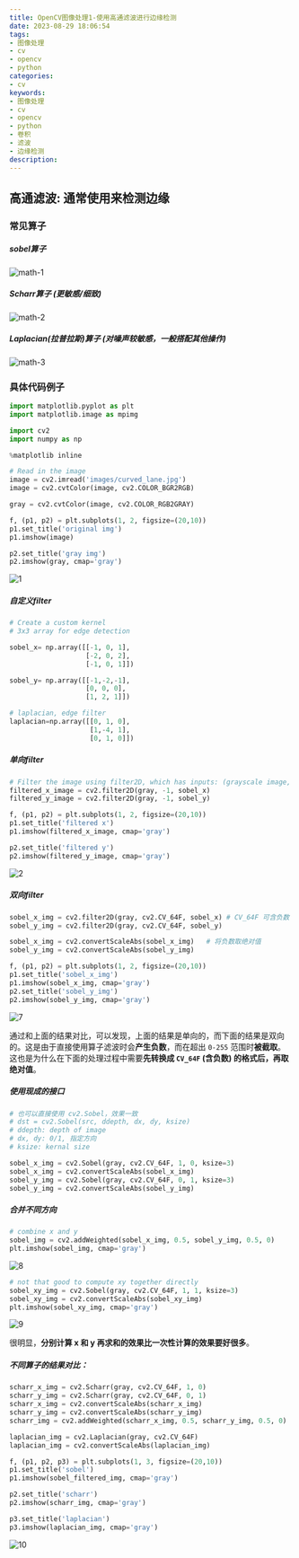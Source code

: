 ```yaml
---
title: OpenCV图像处理1-使用高通滤波进行边缘检测
date: 2023-08-29 18:06:54
tags: 
- 图像处理
- cv
- opencv
- python
categories:
- cv
keywords:
- 图像处理
- cv
- opencv
- python
- 卷积
- 滤波
- 边缘检测
description:
---
```






## 高通滤波: 通常使用来检测边缘


### 常见算子

##### sobel算子

![math-1](image-processing-high-pass-filter/math-1.png)

##### Scharr算子 (更敏感/细致)

![math-2](image-processing-high-pass-filter/math-2.png)

##### Laplacian(拉普拉斯)算子 (对噪声较敏感，一般搭配其他操作)

![math-3](image-processing-high-pass-filter/math-3.png)



### 具体代码例子


```python
import matplotlib.pyplot as plt
import matplotlib.image as mpimg

import cv2
import numpy as np

%matplotlib inline

# Read in the image
image = cv2.imread('images/curved_lane.jpg')
image = cv2.cvtColor(image, cv2.COLOR_BGR2RGB)

gray = cv2.cvtColor(image, cv2.COLOR_RGB2GRAY)

f, (p1, p2) = plt.subplots(1, 2, figsize=(20,10))
p1.set_title('original img')
p1.imshow(image)

p2.set_title('gray img')
p2.imshow(gray, cmap='gray')
```

![1](image-processing-high-pass-filter/1.png)


##### 自定义filter

```python
# Create a custom kernel
# 3x3 array for edge detection

sobel_x= np.array([[-1, 0, 1],
                   [-2, 0, 2],
                   [-1, 0, 1]])

sobel_y= np.array([[-1,-2,-1],
                   [0, 0, 0],
                   [1, 2, 1]])

# laplacian, edge filter
laplacian=np.array([[0, 1, 0],
                    [1,-4, 1],
                    [0, 1, 0]])
```



##### 单向filter

```python
# Filter the image using filter2D, which has inputs: (grayscale image, bit-depth, kernel)  
filtered_x_image = cv2.filter2D(gray, -1, sobel_x)
filtered_y_image = cv2.filter2D(gray, -1, sobel_y)

f, (p1, p2) = plt.subplots(1, 2, figsize=(20,10))
p1.set_title('filtered x')
p1.imshow(filtered_x_image, cmap='gray')

p2.set_title('filtered y')
p2.imshow(filtered_y_image, cmap='gray')
```


![2](image-processing-high-pass-filter/2.png)


##### 双向filter

```python
sobel_x_img = cv2.filter2D(gray, cv2.CV_64F, sobel_x) # CV_64F 可含负数
sobel_y_img = cv2.filter2D(gray, cv2.CV_64F, sobel_y)

sobel_x_img = cv2.convertScaleAbs(sobel_x_img)   # 将负数取绝对值
sobel_y_img = cv2.convertScaleAbs(sobel_y_img)

f, (p1, p2) = plt.subplots(1, 2, figsize=(20,10))
p1.set_title('sobel_x_img')
p1.imshow(sobel_x_img, cmap='gray')
p2.set_title('sobel_y_img')
p2.imshow(sobel_y_img, cmap='gray')
```

![7](image-processing-high-pass-filter/7.png)

通过和上面的结果对比，可以发现，上面的结果是单向的，而下面的结果是双向的。这是由于直接使用算子滤波时会**产生负数**，而在超出 `0-255` 范围时**被截取**。这也是为什么在下面的处理过程中需要**先转换成 `CV_64F` (含负数) 的格式后，再取绝对值**。



##### 使用现成的接口

```python
# 也可以直接使用 cv2.Sobel，效果一致
# dst = cv2.Sobel(src, ddepth, dx, dy, ksize)
# ddepth: depth of image
# dx, dy: 0/1, 指定方向 
# ksize: kernal size

sobel_x_img = cv2.Sobel(gray, cv2.CV_64F, 1, 0, ksize=3) 
sobel_x_img = cv2.convertScaleAbs(sobel_x_img)
sobel_y_img = cv2.Sobel(gray, cv2.CV_64F, 0, 1, ksize=3)
sobel_y_img = cv2.convertScaleAbs(sobel_y_img)
```



##### 合并不同方向

```python
# combine x and y
sobel_img = cv2.addWeighted(sobel_x_img, 0.5, sobel_y_img, 0.5, 0)
plt.imshow(sobel_img, cmap='gray')
```

![8](image-processing-high-pass-filter/8.png)


```python
# not that good to compute xy together directly
sobel_xy_img = cv2.Sobel(gray, cv2.CV_64F, 1, 1, ksize=3)
sobel_xy_img = cv2.convertScaleAbs(sobel_xy_img)
plt.imshow(sobel_xy_img, cmap='gray')
```

![9](image-processing-high-pass-filter/9.png)

很明显，**分别计算 x 和 y 再求和的效果比一次性计算的效果要好很多**。



##### 不同算子的结果对比：

```python
scharr_x_img = cv2.Scharr(gray, cv2.CV_64F, 1, 0)
scharr_y_img = cv2.Scharr(gray, cv2.CV_64F, 0, 1)
scharr_x_img = cv2.convertScaleAbs(scharr_x_img)
scharr_y_img = cv2.convertScaleAbs(scharr_y_img)
scharr_img = cv2.addWeighted(scharr_x_img, 0.5, scharr_y_img, 0.5, 0)

laplacian_img = cv2.Laplacian(gray, cv2.CV_64F)
laplacian_img = cv2.convertScaleAbs(laplacian_img)

f, (p1, p2, p3) = plt.subplots(1, 3, figsize=(20,10))
p1.set_title('sobel')
p1.imshow(sobel_filtered_img, cmap='gray')

p2.set_title('scharr')
p2.imshow(scharr_img, cmap='gray')

p3.set_title('laplacian')
p3.imshow(laplacian_img, cmap='gray')
```

![10](image-processing-high-pass-filter/10.png)

